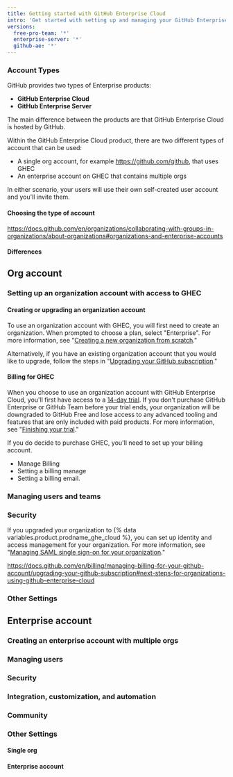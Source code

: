 ```yaml
---
title: Getting started with GitHub Enterprise Cloud
intro: 'Get started with setting up and managing your GitHub Enterprise Cloud'
versions:
  free-pro-team: '*'
  enterprise-server: '*'
  github-ae: '*'
---
```


### Account Types

GitHub provides two types of Enterprise products:

- **GitHub Enterprise Cloud**
- **GitHub Enterprise Server**

The main difference between the products are that GitHub Enterprise Cloud is hosted by GitHub.

Within the GitHub Enterprise Cloud product, there are two different types of account that can be used:

- A single org account, for example https://github.com/github, that uses GHEC
- An enterprise account on GHEC that contains multiple orgs

In either scenario, your users will use their own self-created user account and you'll invite them.

#### Choosing the type of account

https://docs.github.com/en/organizations/collaborating-with-groups-in-organizations/about-organizations#organizations-and-enterprise-accounts

#### Differences

## Org account

### Setting up an organization account with access to GHEC

#### Creating or upgrading an organization account

To use an organization account with GHEC, you will first need to create an organization. When prompted to choose a plan, select "Enterprise". For more information, see "[Creating a new organization from scratch](/organizations/collaborating-with-groups-in-organizations/creating-a-new-organization-from-scratch)."

Alternatively, if you have an existing organization account that you would like to upgrade, follow the steps in "[Upgrading your GitHub subscription](/billing/managing-billing-for-your-github-account/upgrading-your-github-subscription#upgrading-your-organizations-subscription)."

#### Billing for GHEC

When you choose to use an organization account with GitHub Enterprise Cloud, you'll first have access to a [14-day trial](/github/getting-started-with-github/signing-up-for-github/setting-up-a-trial-of-github-enterprise-cloud). If you don't purchase GitHub Enterprise or GitHub Team before your trial ends, your organization will be downgraded to GitHub Free and lose access to any advanced tooling and features that are only included with paid products. For more information, see "[Finishing your trial](/github/getting-started-with-github/signing-up-for-github/setting-up-a-trial-of-github-enterprise-cloud#finishing-your-trial)."

If you do decide to purchase GHEC, you'll need to set up your billing account. 

- Manage Billing
- Setting a billing manage
- Setting a billing email.


### Managing users and teams

### Security

If you upgraded your organization to {% data variables.product.prodname_ghe_cloud %}, you can set up identity and access management for your organization. For more information, see "[Managing SAML single sign-on for your organization](/organizations/managing-saml-single-sign-on-for-your-organization)."

https://docs.github.com/en/billing/managing-billing-for-your-github-account/upgrading-your-github-subscription#next-steps-for-organizations-using-github-enterprise-cloud

### Other Settings

## Enterprise account

### Creating an enterprise account with multiple orgs

### Managing users 

### Security

### Integration, customization, and automation

### Community

### Other Settings

#### Single org
#### Enterprise account

